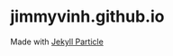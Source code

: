 # jimmyvinh.github.io

<p>Made with <a href="https://github.com/nrandecker/particle/">Jekyll Particle</a></p>